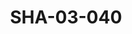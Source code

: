 ---
pid: SHA-03-040
title: SHA-03-040
language: en
original_label: 
rights: Sharhabil Ahmed
location_of_original: Sharhabil Ahmed
photographer_or_studio: Tunisian Ministry of Information
scanned_from: photograph 18.1 by 23.9
_date: '1965'
location: Tunisia, Tunis
description: Sharhabil Ahmed and band
additional_notes: 
permission_display: 'yes'
on_server: 'no'
on_website: 'no'
permalink: /photopages/en/SHA-03-040.html
layout: photo-page
---